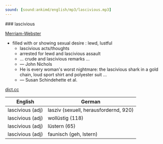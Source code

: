 ```yaml
---
sound: [sound:ankimd/english/mp3/lascivious.mp3]
---
```


\### lascivious

[Merriam-Webster](https://www.merriam-webster.com/dictionary/lascivious)

- filled with or showing sexual desire : lewd, lustful
    - lascivious acts/thoughts
    - arrested for lewd and lascivious assault
    - … crude and lascivious remarks …
    - — John Nichols
    - He is every woman's worst nightmare: the lascivious shark in a gold chain, loud sport shirt and polyester suit …
    - — Susan Schindehette et al.

[dict.cc](https://www.dict.cc/lascivious)

| English        | German       |
| -------------- | ------------ |
| lascivious (adj) | lasziv (sexuell, herausfordernd, 920) |
| lascivious (adj) | wollüstig (118) |
| lascivious (adj) | lüstern (65) |
| lascivious (adj) | faunisch (geh, lstern) |
